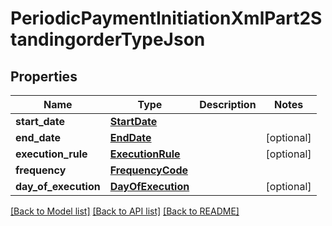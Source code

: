 # PeriodicPaymentInitiationXmlPart2StandingorderTypeJson

## Properties
Name | Type | Description | Notes
------------ | ------------- | ------------- | -------------
**start_date** | [**StartDate**](StartDate.md) |  | 
**end_date** | [**EndDate**](EndDate.md) |  | [optional] 
**execution_rule** | [**ExecutionRule**](ExecutionRule.md) |  | [optional] 
**frequency** | [**FrequencyCode**](FrequencyCode.md) |  | 
**day_of_execution** | [**DayOfExecution**](DayOfExecution.md) |  | [optional] 

[[Back to Model list]](../README.md#documentation-for-models) [[Back to API list]](../README.md#documentation-for-api-endpoints) [[Back to README]](../README.md)


